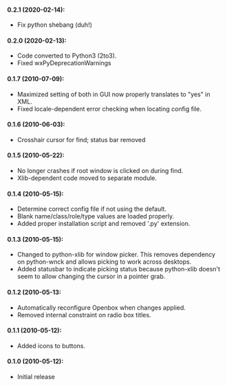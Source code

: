 #### 0.2.1 (2020-02-14):
* Fix python shebang (duh!)

#### 0.2.0 (2020-02-13):
* Code converted to Python3 (2to3).
* Fixed wxPyDeprecationWarnings

#### 0.1.7 (2010-07-09):
* Maximized setting of both in GUI now properly translates to "yes" in XML.
* Fixed locale-dependent error checking when locating config file.

#### 0.1.6 (2010-06-03):
* Crosshair cursor for find; status bar removed

#### 0.1.5 (2010-05-22):
* No longer crashes if root window is clicked on during find.
* Xlib-dependent code moved to separate module.

#### 0.1.4 (2010-05-15):
* Determine correct config file if not using the default.
* Blank name/class/role/type values are loaded properly.
* Added proper installation script and removed '.py' extension.

#### 0.1.3 (2010-05-15):
* Changed to python-xlib for window picker. This removes dependency on python-wnck and allows picking to work across desktops.
* Added statusbar to indicate picking status because python-xlib doesn't seem to allow changing the cursor in a pointer grab.

#### 0.1.2 (2010-05-13:
* Automatically reconfigure Openbox when changes applied.
* Removed internal constraint on radio box titles.

#### 0.1.1 (2010-05-12):
* Added icons to buttons.

#### 0.1.0 (2010-05-12):
* Initial release
